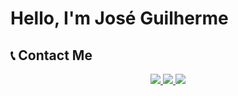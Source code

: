 # Hello, I'm José Guilherme

## 📞 Contact Me

<div align="center">
  <a href="https://www.linkedin.com/in/jos%C3%A9-guilherme-paro-monteiro-tomaine/" target="_blank">
    <img src="https://img.shields.io/badge/-LinkedIn-%230077B5?style=for-the-badge&logo=linkedin&logoColor=white">
  </a>
  <a href="mailto:jgtomaine@hotmail.com" target="_blank">
    <img src="https://img.shields.io/badge/Email-0078D4?style=for-the-badge&logo=microsoft-outlook&logoColor=white">
  </a>
  <a href="https://t.me/zehguilherme" target="_blank">
    <img src="https://img.shields.io/badge/Telegram-2CA5E0?style=for-the-badge&logo=telegram&logoColor=white">
  </a>
</div>
